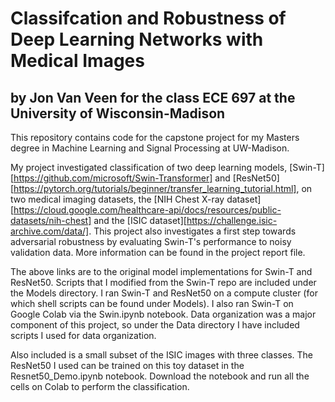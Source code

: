 # Classifcation and Robustness of Deep Learning Networks with Medical Images
## by Jon Van Veen for the class ECE 697 at the University of Wisconsin-Madison

This repository contains code for the capstone project for my Masters degree in Machine Learning and Signal Processing at UW-Madison. 

My project investigated classification of two deep learning models, [Swin-T][https://github.com/microsoft/Swin-Transformer] and [ResNet50][https://pytorch.org/tutorials/beginner/transfer_learning_tutorial.html], on two medical imaging datasets, the [NIH Chest X-ray dataset][https://cloud.google.com/healthcare-api/docs/resources/public-datasets/nih-chest] and the [ISIC dataset][https://challenge.isic-archive.com/data/]. This project also investigates a first step towards adversarial robustness by evaluating Swin-T's performance to noisy validation data. More information can be found in the project report file.

The above links are to the original model implementations for Swin-T and ResNet50. Scripts that I modified from the Swin-T repo are included under the Models directory. I ran Swin-T and ResNet50 on a compute cluster (for which shell scripts can be found under Models). I also ran Swin-T on Google Colab via the Swin.ipynb notebook. Data organization was a major component of this project, so under the Data directory I have included scripts I used for data organization.

Also included is a small subset of the ISIC images with three classes. The ResNet50 I used can be trained on this toy dataset in the Resnet50_Demo.ipynb notebook. Download the notebook and run all the cells on Colab to perform the classification.


